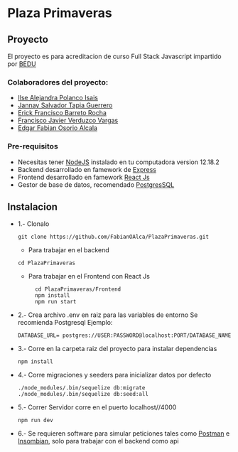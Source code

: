 # Plaza Primaveras

## Proyecto 
   El proyecto es para acreditacion de curso Full Stack Javascript impartido por [BEDU](https://bedu.org/)

### Colaboradores del proyecto:
   * [Ilse Alejandra Polanco Isais](https://github.com/IlsePolanco)
   * [Jannay Salvador Tapia Guerrero](https://github.com/Blaheud)
   * [Erick Francisco Barreto Rocha](https://github.com/Efcobr)
   * [Francisco Javier Verduzco Vargas]()
   * [Edgar Fabian Osorio Alcala](https://github.com/FabianOAlca)
   

### Pre-requisitos 
   * Necesitas tener [NodeJS](https://nodejs.org/en/download/) instalado en tu computadora version 12.18.2
   * Backend desarrollado en famework de [Express](https://expressjs.com/es/)
   * Frontend desarrollado en famework [React Js](https://es.reactjs.org/)
   * Gestor de base de datos, recomendado [PostgresSQL](https://www.postgresql.org/)
   

## Instalacion
   

* 1.- Clonalo 
    ```
    git clone https://github.com/FabianOAlca/PlazaPrimaveras.git
    ```
    * Para trabajar en el backend
    ```
    cd PlazaPrimaveras 
    ```
    * Para trabajar en el Frontend con React Js
       ```
         cd PlazaPrimaveras/Frontend
         npm install
         npm run start
       ```
    
* 2.- Crea archivo .env en raiz para las variables de entorno
    Se recomienda Postgresql
    Ejemplo: 
    ```
    DATABASE_URL= postgres://USER:PASSWORD@localhost:PORT/DATABASE_NAME
    ```
* 3.- Corre en la carpeta raiz del proyecto para instalar dependencias
    ```
    npm install
    ```
* 4.- Corre migraciones y seeders para inicializar datos por defecto 
     ```
    ./node_modules/.bin/sequelize db:migrate
    ./node_modules/.bin/sequelize db:seed:all
    ```

* 5.- Correr Servidor corre en el puerto localhost//4000
    ```
    npm run dev
    ```

* 6.- Se requieren software para simular peticiones tales como [Postman](https://www.postman.com/) e [Insombian](https://insomnia.rest/download/), solo para trabajar con el backend como api

